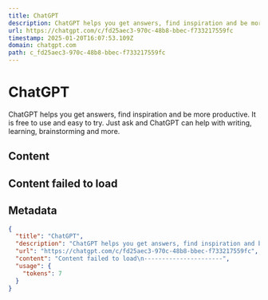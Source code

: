 ```yaml
---
title: ChatGPT
description: ChatGPT helps you get answers, find inspiration and be more productive. It is free to use and easy to try. Just ask and ChatGPT can help with writing, learning, brainstorming and more.
url: https://chatgpt.com/c/fd25aec3-970c-48b8-bbec-f733217559fc
timestamp: 2025-01-20T16:07:53.109Z
domain: chatgpt.com
path: c_fd25aec3-970c-48b8-bbec-f733217559fc
---
```


# ChatGPT


ChatGPT helps you get answers, find inspiration and be more productive. It is free to use and easy to try. Just ask and ChatGPT can help with writing, learning, brainstorming and more.


## Content

Content failed to load
----------------------

## Metadata

```json
{
  "title": "ChatGPT",
  "description": "ChatGPT helps you get answers, find inspiration and be more productive. It is free to use and easy to try. Just ask and ChatGPT can help with writing, learning, brainstorming and more.",
  "url": "https://chatgpt.com/c/fd25aec3-970c-48b8-bbec-f733217559fc",
  "content": "Content failed to load\n----------------------",
  "usage": {
    "tokens": 7
  }
}
```
